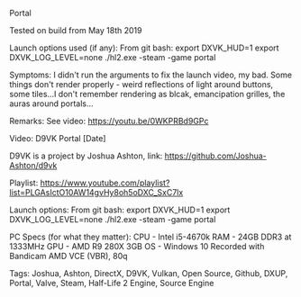 Portal

Tested on build from May 18th 2019

Launch options used (if any):
From git bash:
export DXVK_HUD=1
export DXVK_LOG_LEVEL=none
./hl2.exe -steam -game portal

Symptoms:
I didn't run the arguments to fix the launch video, my bad.
Some things don't render properly - weird reflections of light around buttons, some tiles...I don't remember rendering as blcak, emancipation grilles, the auras around portals...

Remarks:
See video:
https://youtu.be/0WKPRBd9GPc

Video:
D9VK Portal [Date]

D9VK is a project by Joshua Ashton, link:
https://github.com/Joshua-Ashton/d9vk

Playlist:
https://www.youtube.com/playlist?list=PLGAsIctO10AW14gvHy8oh5oDXC_SxC7lx

Launch options:
From git bash:
export DXVK_HUD=1
export DXVK_LOG_LEVEL=none
./hl2.exe -steam -game portal

PC Specs (for what they matter):
CPU - Intel i5-4670k
RAM - 24GB DDR3 at 1333MHz
GPU - AMD R9 280X 3GB
OS - Windows 10
Recorded with Bandicam AMD VCE (VBR), 80q

Tags:
Joshua, Ashton, DirectX, D9VK, Vulkan, Open Source, Github, DXUP, Portal, Valve, Steam, Half-Life 2 Engine, Source Engine
